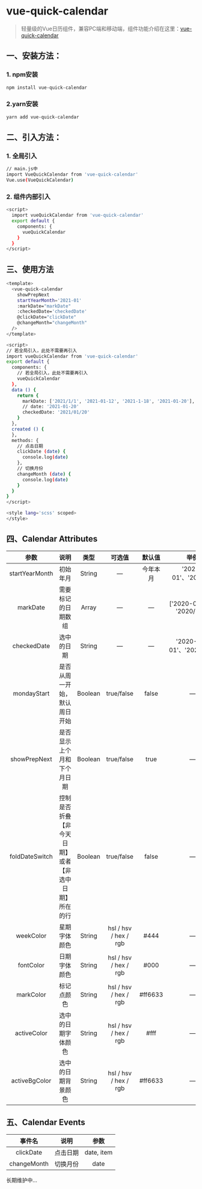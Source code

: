 # vue-quick-calendar

> 轻量级的Vue日历组件，兼容PC端和移动端，组件功能介绍在这里：[vue-quick-calendar](https://blog.csdn.net/weixin_43931876/article/details/113310194)

## 一、安装方法：

### 1. npm安装
``` bash
npm install vue-quick-calendar
```

### 2.yarn安装
``` bash
yarn add vue-quick-calendar
```

## 二、引入方法：

### 1. 全局引入
``` bash
// main.js中
import VueQuickCalendar from 'vue-quick-calendar'
Vue.use(VueQuickCalendar)
```

### 2. 组件内部引入

``` bash
<script>
  import vueQuickCalendar from 'vue-quick-calendar'
  export default {
    components: {
      vueQuickCalendar
    }
  }
</script>
```
## 三、使用方法

``` bash
<template>
  <vue-quick-calendar
    showPrepNext
    startYearMonth='2021-01'
    :markDate="markDate"
    :checkedDate='checkedDate'
    @clickDate="clickDate"
    @changeMonth="changeMonth"
  />
</template>

<script>
// 若全局引入，此处不需要再引入
import vueQuickCalendar from 'vue-quick-calendar'
export default {
  components: {
    // 若全局引入，此处不需要再引入
    vueQuickCalendar
  },
  data () {
    return {
      markDate: ['2021/1/1', '2021-01-12', '2021-1-18', '2021-01-20'],
      // date: '2021-01-20'
      checkedDate: '2021/01/20'
    }
  },
  created () {
  },
  methods: {
    // 点击日期
    clickDate (date) {
      console.log(date)
    },
    // 切换月份
    changeMonth (date) {
      console.log(date)
    }
  }
}
</script>

<style lang='scss' scoped>
</style>
```

## 四、Calendar Attributes
| 参数 | 说明 | 类型 | 可选值	| 默认值 | 举例 |
|:------:| :------: | :------: | :------: | :------: | :------: |
| startYearMonth | 初始年月 | String | — | 今年本月 | '2020-01'、'2020/1' |
| markDate | 需要标记的日期数组 | Array | — | — | ['2020-01-01', '2020/1/2'] |
| checkedDate | 选中的日期 | String | — | — | '2020-01-01'、'2020/1/1' |
| mondayStart | 是否从周一开始，默认周日开始 | Boolean | true/false | false | — |
| showPrepNext | 是否显示上个月和下个月日期 | Boolean | true/false | true | — |
| foldDateSwitch | 控制是否折叠【非今天日期】或者【非选中日期】所在的行 | Boolean | true/false | false | — |
| weekColor | 星期字体颜色 | String | hsl / hsv / hex / rgb | #444 | — |
| fontColor | 日期字体颜色 | String | hsl / hsv / hex / rgb | #000 | — |
| markColor | 标记点颜色 | String | hsl / hsv / hex / rgb | #ff6633 | — |
| activeColor | 选中的日期字体颜色 | String | hsl / hsv / hex / rgb | #fff | — |
| activeBgColor | 选中的日期背景颜色 | String | hsl / hsv / hex / rgb | #ff6633 | — |

## 五、Calendar Events
| 事件名 | 说明 | 参数 |
|:------:| :------: | :------: |
| clickDate | 点击日期 | date, item |
| changeMonth | 切换月份 | date |

长期维护中…